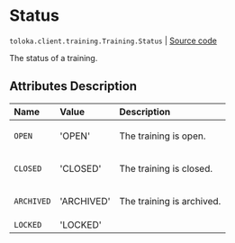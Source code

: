 # Status
`toloka.client.training.Training.Status` | [Source code](https://github.com/Toloka/toloka-kit/blob/v1.2.0.post1/src/client/training.py#L80)

The status of a training.

## Attributes Description

| Name | Value | Description |
| :------| :-----------| :----------| 
`OPEN`|'OPEN'|<p>The training is open.</p>
`CLOSED`|'CLOSED'|<p>The training is closed.</p>
`ARCHIVED`|'ARCHIVED'|<p>The training is archived.</p>
`LOCKED`|'LOCKED'|
